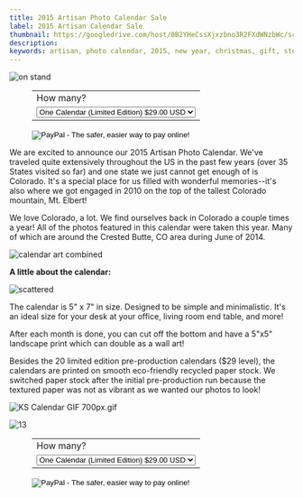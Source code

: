 ```yaml
---
title: 2015 Artisan Photo Calendar Sale
label: 2015 Artisan Calendar Sale
thumbnail: https://googledrive.com/host/0B2YHeCssXjxzbno3R2FXdWNzbWc/scattered.jpg
description: 
keywords: artisan, photo calendar, 2015, new year, christmas, gift, stocking stuffers, holiday gift, ideas, minimalist, contemporary, unique gift, small business, local, organic, colorado, wisconsin, mountains, landscape, colorful colorado, crested butte
---
```


![on stand](https://googledrive.com/host/0B2YHeCssXjxzbno3R2FXdWNzbWc/on-stand.jpg)
<dd><div class="center"><form action="https://www.paypal.com/cgi-bin/webscr" method="post" target="_top">
<input type="hidden" name="cmd" value="_s-xclick">
<input type="hidden" name="hosted_button_id" value="F3SHXJLNFRBVU">
<table>
<tr><td><input type="hidden" name="on0" value="How many?">How many?</td></tr><tr><td><select name="os0">
	<option value="One Calendar (Limited Edition)">One Calendar (Limited Edition) $29.00 USD</option>
	<option value="One Calendars">One Calendars $30.00 USD</option>
	<option value="Two Calendars">Two Calendars $56.00 USD</option>
	<option value="Three Calendars">Three Calendars $75.00 USD</option>
	<option value="Four Calendars">Four Calendars $97.00 USD</option>
</select> </td></tr>
</table>
<input type="hidden" name="currency_code" value="USD">
<input type="image" src="https://www.paypalobjects.com/en_US/i/btn/btn_buynowCC_LG.gif" border="0" name="submit" alt="PayPal - The safer, easier way to pay online!">
<img alt="" border="0" src="https://www.paypalobjects.com/en_US/i/scr/pixel.gif" width="1" height="1">
</form></div>
</dd>
We are excited to announce our 2015 Artisan Photo Calendar. We've traveled quite extensively throughout the US in the past few years (over 35 States visited so far) and one state we just cannot get enough of is Colorado. It's a special place for us filled with wonderful memories--it's also where we got engaged in 2010 on the top of the tallest Colorado mountain, Mt. Elbert! 

We love Colorado, a lot. We find ourselves back in Colorado a couple times a year! All of the photos featured in this calendar were taken this year. Many of which are around the Crested Butte, CO area during June of 2014.

![calendar art combined](https://googledrive.com/host/0B2YHeCssXjxzbno3R2FXdWNzbWc/calendar-art-combined.jpg)

**A little about the calendar:**

![scattered](https://googledrive.com/host/0B2YHeCssXjxzbno3R2FXdWNzbWc/scattered.jpg)

The calendar is 5" x 7" in size. Designed to be simple and minimalistic. It's an ideal size for your desk at your office, living room end table, and more! 

After each month is done, you can cut off the bottom and have a 5"x5" landscape print which can double as a wall art! 

Besides the 20 limited edition pre-production calendars ($29 level), the calendars are printed on smooth eco-friendly recycled paper stock. We switched paper stock after the initial pre-production run because the textured paper was not as vibrant as we wanted our photos to look!

![KS Calendar GIF 700px.gif](https://googledrive.com/host/0B2YHeCssXjxzbno3R2FXdWNzbWc/KS-Calendar-GIF-700px.gif)

![13](https://googledrive.com/host/0B2YHeCssXjxzbno3R2FXdWNzbWc/13.jpg)

<dd><div class="center"><form action="https://www.paypal.com/cgi-bin/webscr" method="post" target="_top">
<input type="hidden" name="cmd" value="_s-xclick">
<input type="hidden" name="hosted_button_id" value="F3SHXJLNFRBVU">
<table>
<tr><td><input type="hidden" name="on0" value="How many?">How many?</td></tr><tr><td><select name="os0">
	<option value="One Calendar (Limited Edition)">One Calendar (Limited Edition) $29.00 USD</option>
	<option value="One Calendars">One Calendars $30.00 USD</option>
	<option value="Two Calendars">Two Calendars $56.00 USD</option>
	<option value="Three Calendars">Three Calendars $75.00 USD</option>
	<option value="Four Calendars">Four Calendars $97.00 USD</option>
</select> </td></tr>
</table>
<input type="hidden" name="currency_code" value="USD">
<input type="image" src="https://www.paypalobjects.com/en_US/i/btn/btn_buynowCC_LG.gif" border="0" name="submit" alt="PayPal - The safer, easier way to pay online!">
<img alt="" border="0" src="https://www.paypalobjects.com/en_US/i/scr/pixel.gif" width="1" height="1">
</form></div>
</dd>
